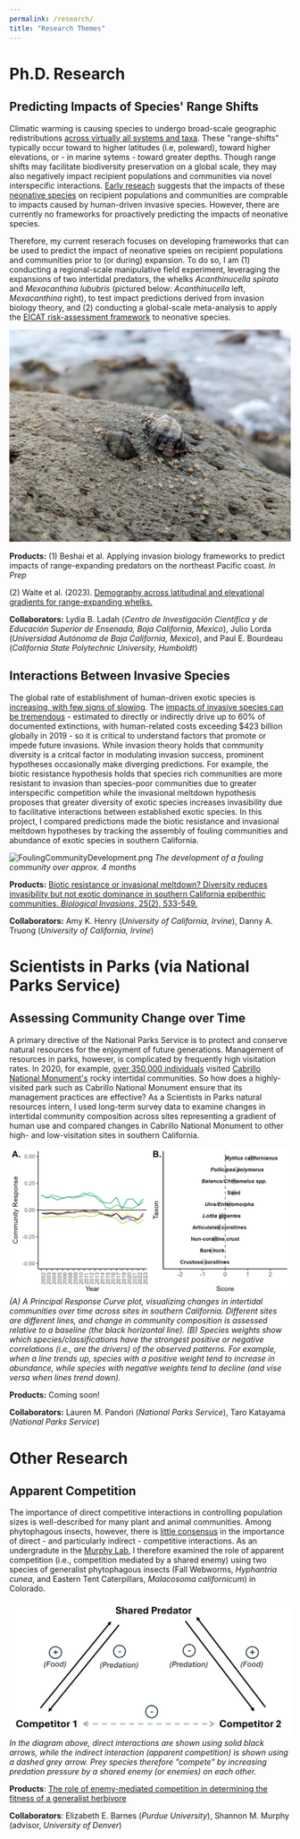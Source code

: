 ```yaml
---
permalink: /research/
title: "Research Themes"
---
```

# Ph.D. Research

## Predicting Impacts of Species' Range Shifts 

Climatic warming is causing species to undergo broad-scale geographic redistributions [across virtually all systems and taxa](https://www.science.org/doi/abs/10.1126/science.aai9214). These "range-shifts" typically occur toward to higher latitudes (i.e, poleward), toward higher elevations, or - in marine sytems - toward greater depths. Though range shifts may facilitate biodiversity preservation on a global scale, they may also negatively impact recipient populations and communities via novel interspecific interactions. [Early reseach](https://onlinelibrary.wiley.com/doi/full/10.1111/j.1466-8238.2009.00519.x) suggests that the impacts of these [neonative species](https://academic.oup.com/bioscience/article-abstract/69/11/908/5569676) on recipient populations and communities are comprable to impacts caused by human-driven invasive species. However, there are currently no frameworks for proactively predicting the impacts of neonative species.

Therefore, my current reserach focuses on developing frameworks that can be used to predict the impact of neonative speies on recipient populations and communities prior to (or during) expansion. To do so, I am (1) conducting a regional-scale manipulative field experiment, leveraging the expansions of two intertidal predators, the whelks *Acanthinucella spirata* and *Mexacanthina lububris* (pictured below: *Acanthinucella* left, *Mexacanthina* right), to test impact predictions derived from invasion biology theory, and (2) conducting a global-scale meta-analysis to apply the [EICAT risk-assessment framework](https://iucn.org/resources/conservation-tool/environmental-impact-classification-alien-taxa) to neonative species.

![Whelks.jpg](/images/Whelks.jpg)

**Products:**
(1) Beshai et al. Applying invasion biology frameworks to predict impacts of range-expanding 
    predators on the northeast Pacific coast. *In Prep*

(2) Waite et al. (2023). [Demography across latitudinal and elevational gradients for range-expanding whelks.](https://www.int-res.com/abstracts/meps/SHIFT/p_av6/)

**Collaborators:** Lydia B. Ladah (*Centro de Investigación Científica y de Educación Superior de Ensenada, Baja California, Mexico*), Julio Lorda (*Universidad Autónoma de Baja California, Mexico*), and Paul E. Bourdeau (*California State Polytechnic University, Humboldt*)

## Interactions Between Invasive Species 

The global rate of establishment of human-driven exotic species is [increasing, with few signs of slowing](https://www.nature.com/articles/ncomms14435). The [impacts of invasive species can be tremendous](https://zenodo.org/records/10677193) - estimated to directly or indirectly drive up to 60% of documented extinctions, with human-related costs exceeding $423 billion globally in 2019 - so it is critical to understand factors that promote or impede future invasions. While invasion theory holds that community diversity is a critcal factor in modulating invasion success, prominent hypotheses occasionally make diverging predictions. For example, the biotic resistance hypothesis holds that species rich communities are more resistant to invasion than species-poor communities due to greater interspecific competition while the invasional meltdown hypothesis proposes that greater diversity of exotic species increases invasibility due to  facilitative interactions between established exotic species. In this project, I compared predictions made the biotic resistance and invasional meltdown hypotheses by tracking the assembly of fouling communities and abundance of exotic species in southern California. 

![FoulingCommunityDevelopment.png](/images/FoulingCommunityDevelopment.png)
*The development of a fouling community over approx. 4 months*

**Products:** [Biotic resistance or invasional meltdown? Diversity reduces invasibility but not exotic dominance in southern California epibenthic communities. *Biological Invasions*, 25(2), 533-549.](https://link.springer.com/article/10.1007/s10530-022-02932-1)

**Collaborators:** Amy K. Henry (*University of California, Irvine*), Danny A. Truong (*University of California, Irvine*)

# Scientists in Parks (via National Parks Service)

## Assessing Community Change over Time 

A primary directive of the National Parks Service is to protect and conserve natural resources for the enjoyment of future generations. Management of resources in parks, however, is complicated by frequently high visitation rates. In 2020, for example, [over 350,000 individuals](https://irma.nps.gov/DataStore/DownloadFile/684235) visited [Cabrillo National Monument's](https://www.nps.gov/cabr/index.htm) rocky intertidal communities. So how does a highly-visited park such as Cabrillo National Monument ensure that its management practices are effective? As a Scientists in Parks natural resources intern, I used long-term survey data to examine changes in intertidal community composition across sites representing a gradient of human use and compared changes in Cabrillo National Monument to other high- and low-visitation sites in southern California. 

![CommunityChangePRC.png](/images/CommunityChangePRC.png)
*(A) A Principal Response Curve plot, visualizing changes in intertidal communities over time across sites in southern California. Different sites are different lines, and change in community composition is assessed relative to a baseline (the black horizontal line). (B) Species weights show which species/classifications have the strongest positive or negative correlations (i.e., are the drivers) of the observed patterns. For example, when a line trends up, species with a positive weight tend to increase in abundance, while species with negative weights tend to decline (and vise versa when lines trend down).*

**Products:** Coming soon! 

**Collaborators:** Lauren M. Pandori (*National Parks Service*), Taro Katayama (*National Parks Service*)

# Other Research 

## Apparent Competition 

The importance of direct competitive interactions in controlling population sizes is well-described for many plant and animal communities. Among phytophagous insects, however, there is [little consensus](https://onlinelibrary.wiley.com/doi/abs/10.1111/j.1461-0248.2007.01093.x) in the importance of direct - and particularly indirect - competitive interactions. As an undergradute in the [Murphy Lab](https://smurphlab.weebly.com/), I therefore examined the role of apparent competition (i.e., competition mediated by a shared enemy) using two species of generalist phytophagous insects (Fall Webworms, *Hyphantria cunea*, and Eastern Tent Caterpillars, *Malacosoma californicum*) in Colorado. 

![ApparentCompetition.png](/images/ApparentCompetition.png)
*In the diagram above, direct interactions are shown using solid black arrows, while the indirect interaction (apparent competition) is shown using a dashed grey arrow. Prey species therefore "compete" by increasing predation pressure by a shared enemy (or enemies) on each other.* 

**Products**: [The role of enemy-mediated competition in determining the fitness of a generalist herbivore](https://bioone.org/journals/southwestern-entomologist/volume-44/issue-1/059.044.0108/The-Role-of-Enemy-Mediated-Competition-in-Determining-Fitness-of/10.3958/059.044.0108.short)

**Collaborators**: Elizabeth E. Barnes (*Purdue University*), Shannon M. Murphy (advisor, *University of Denver*)